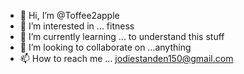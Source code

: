 - 👋 Hi, I’m @Toffee2apple
- 👀 I’m interested in ... fitness
- 🌱 I’m currently learning ... to understand this stuff
- 💞️ I’m looking to collaborate on ...anything 
- 📫 How to reach me ... jodiestanden150@gmail.com 

<!---
Toffee2apple/Toffee2apple is a ✨ special ✨ repository because its `README.md` (this file) appears on your GitHub profile.
You can click the Preview link to take a look at your changes.
--->
